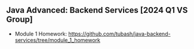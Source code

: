 ## Java Advanced: Backend Services [2024 Q1 VS Group]

- Module 1 Homework: https://github.com/tubash/java-backend-services/tree/module_1_homework
